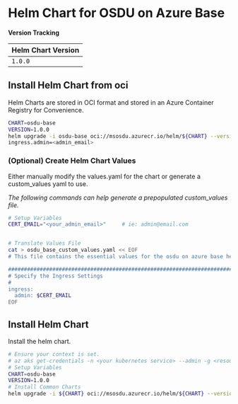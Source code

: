 # Helm Chart for OSDU on Azure Base

__Version Tracking__

| Helm Chart Version |
| ------------------ |
| `1.0.0`            |


## Install Helm Chart from oci

Helm Charts are stored in OCI format and stored in an Azure Container Registry for Convenience.

```bash
CHART=osdu-base
VERSION=1.0.0
helm upgrade -i osdu-base oci://msosdu.azurecr.io/helm/${CHART} --version ${VERSION} -n default --set \
ingress.admin=<admin_email>
```

### (Optional) Create Helm Chart Values

Either manually modify the values.yaml for the chart or generate a custom_values yaml to use.

_The following commands can help generate a prepopulated custom_values file._

```bash
# Setup Variables
CERT_EMAIL="<your_admin_email>"     # ie: admin@email.com


# Translate Values File
cat > osdu_base_custom_values.yaml << EOF
# This file contains the essential values for the osdu on azure base helm chart

################################################################################
# Specify the Ingress Settings
#
ingress:
  admin: $CERT_EMAIL
EOF
```

## Install Helm Chart

Install the helm chart.

```bash
# Ensure your context is set.
# az aks get-credentials -n <your kubernetes service> --admin -g <resource group>
# Setup Variables
CHART=osdu-base
VERSION=1.0.0
# Install Common Charts
helm upgrade -i ${CHART} oci://msosdu.azurecr.io/helm/${CHART} --version ${VERSION} -n default -f osdu_base_custom_values.yaml
```
